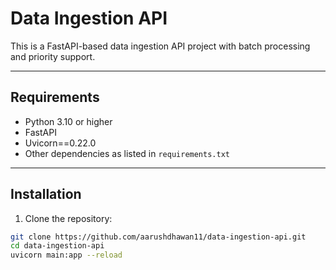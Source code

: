# Data Ingestion API

This is a FastAPI-based data ingestion API project with batch processing and priority support.

---

## Requirements

- Python 3.10 or higher  
- FastAPI  
- Uvicorn==0.22.0  
- Other dependencies as listed in `requirements.txt`

---

## Installation

1. Clone the repository:

```bash
git clone https://github.com/aarushdhawan11/data-ingestion-api.git
cd data-ingestion-api
uvicorn main:app --reload



